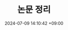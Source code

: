 ---
title: 논문 정리
date: 2024-07-09 14:10:42 +09:00
categories: [RNN]
tags: [Deep Learning, Study, Recurrent Neural Network, RNN]		# TAG는 반드시 소문자로 이루어져야함!
use_math: true
---